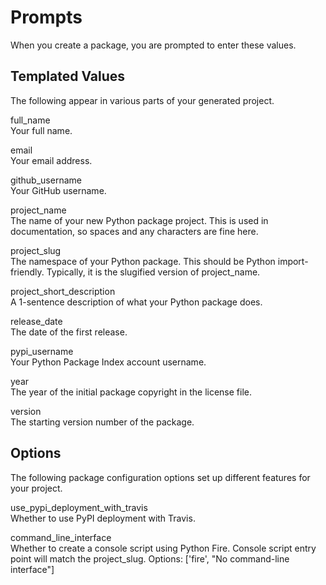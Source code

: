 # Prompts

When you create a package, you are prompted to enter these values.

## Templated Values

The following appear in various parts of your generated project.

full_name  
Your full name.

email  
Your email address.

github_username  
Your GitHub username.

project_name  
The name of your new Python package project. This is used in
documentation, so spaces and any characters are fine here.

project_slug  
The namespace of your Python package. This should be Python
import-friendly. Typically, it is the slugified version of
project_name.

project_short_description  
A 1-sentence description of what your Python package does.

release_date  
The date of the first release.

pypi_username  
Your Python Package Index account username.

year  
The year of the initial package copyright in the license file.

version  
The starting version number of the package.

## Options

The following package configuration options set up different features
for your project.

use_pypi_deployment_with_travis  
Whether to use PyPI deployment with Travis.

command_line_interface  
Whether to create a console script using Python Fire. Console script
entry point will match the project_slug. Options: \['fire', "No
command-line interface"\]
